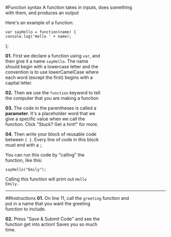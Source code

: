 #Function syntax
A function takes in inputs, does something   
with them, and produces an output

Here's an example of a function:

    var sayHello = function(name) {
    console.log('Hello ' + name);
};

**01.** First we declare a function using `var`, and  
then give it a name `sayHello`. The name  
should begin with a lowercase letter and the  
convention is to use lowerCamelCase where  
each word (except the first) begins with a  
capital letter.

**02.** Then we use the `function` keyword to tell  
the computer that you are making a function

**03.** The code in the parentheses is called a  
**parameter**. It's a placeholder word that we  
give a specific value when we call the  
function. Click "Stuck? Get a hint!" for more.

**04.** Then write your block of reusable code  
between `{ }`. Every line of code in this block  
must end with a ;.

You can run this code by "calling" the  
function, like this:

`sayHello("Emily");`

Calling this function will print out `Hello`  
`Emily.`
***
##Instructions
**01.** On line 11, call the `greeting` function and  
put in a name that you want the greeting  
function to include.

**02.** Press "Save & Submit Code" and see the  
function get into action! Saves you so much  
time.